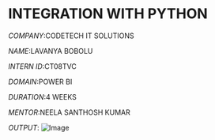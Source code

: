 # INTEGRATION WITH PYTHON

*COMPANY*:CODETECH IT SOLUTIONS

*NAME*:LAVANYA BOBOLU

*INTERN ID*:CT08TVC

*DOMAIN*:POWER BI

*DURATION*:4 WEEKS

*MENTOR*:NEELA SANTHOSH KUMAR

*OUTPUT*:
![Image](https://github.com/user-attachments/assets/af916a10-fb00-4f96-a828-ec71eb4e35b8)
